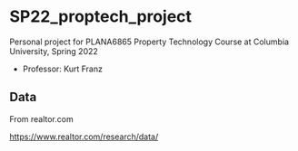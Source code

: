 # SP22_proptech_project
Personal project for PLANA6865 Property Technology Course at Columbia University, Spring 2022
- Professor: Kurt Franz

## Data
From realtor.com &nbsp;

https://www.realtor.com/research/data/

